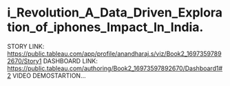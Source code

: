 # i_Revolution_A_Data_Driven_Exploration_of_iphones_Impact_In_India.


STORY LINK: https://public.tableau.com/app/profile/anandharaj.s/viz/Book2_16973597892670/Story1
DASHBOARD LINK: https://public.tableau.com/authoring/Book2_16973597892670/Dashboard1#2
VIDEO DEMOSTARTION...
